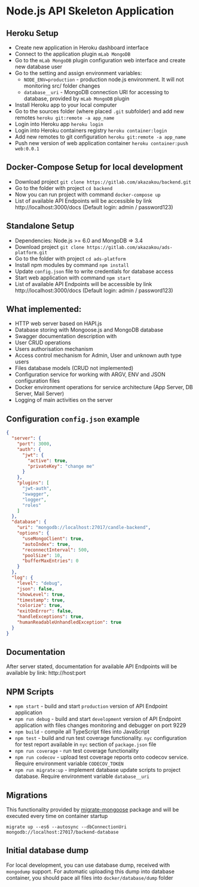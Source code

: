 # Node.js API Skeleton Application

## Heroku Setup

* Create new application in Heroku dashboard interface
* Connect to the application plugin `mLab MongoDB`
* Go to the `mLab MongoDB` plugin configuration web interface and create new database user
* Go to the setting and assign environment variables:
  * `NODE_ENV=production` - production node.js environment. It will not monitoring src/ folder changes
  * `database__uri` - MongoDB connection URI for accessing to database, provided by `mLab MongoDB` plugin
* Install Heroku app to your local computer
* Go to the sources folder (where placed `.git` subfolder) and add new remotes `heroku git:remote -a app_name`
* Login into Heroku app `heroku login`
* Login into Heroku containers registry `heroku container:login`
* Add new remotes to git configuration `heroku git:remote -a app_name`
* Push new version of web application container `heroku container:push web:0.0.1`

## Docker-Compose Setup for local development

* Download project `git clone https://gitlab.com/akazakou/backend.git`
* Go to the folder with project `cd backend`
* Now you can run project with command `docker-compose up`
* List of available API Endpoints will be accessible by link http://localhost:3000/docs (Default login: admin / password123)

## Standalone Setup

* Dependencies: Node.js >= 6.0 and MongoDB => 3.4
* Download project `git clone https://gitlab.com/akazakou/ads-platform.git`
* Go to the folder with project `cd ads-platform`
* Install npm modules by command `npm install`
* Update `config.json` file to write credentials for database access
* Start web application with command `npm start`
* List of available API Endpoints will be accessible by link http://localhost:3000/docs (Default login: admin / password123)

## What implemented: 

* HTTP web server based on HAPI.js
* Database storing with Mongoose.js and MongoDB database
* Swagger documentation description with 
* User CRUD operations
* Users authorisation mechanism
* Access control mechanism for Admin, User and unknown auth type users
* Files database models (CRUD not implemented)
* Configuration service for working with ARGV, ENV and JSON configuration files
* Docker environment operations for service architecture (App Server, DB Server, Mail Server)
* Logging of main activities on the server

## Configuration `config.json` example

```json
{
  "server": {
    "port": 3000,
    "auth": {
      "jwt": {
        "active": true,
        "privateKey": "change me"
      }
    },
    "plugins": [
      "jwt-auth",
      "swagger",
      "logger",
      "roles"
    ]
  },
  "database": {
    "uri": "mongodb://localhost:27017/candle-backend",
    "options": {
      "useMongoClient": true,
      "autoIndex": true,
      "reconnectInterval": 500,
      "poolSize": 10,
      "bufferMaxEntries": 0
    }
  },
  "log": {
    "level": "debug",
    "json": false,
    "showLevel": true,
    "timestamp": true,
    "colorize": true,
    "exitOnError": false,
    "handleExceptions": true,
    "humanReadableUnhandledException": true
  }
}
```

## Documentation

After server stated, documentation for available API Endpoints will be available by link: http://host:port

## NPM Scripts

* `npm start` - build and start `production` version of API Endpoint application
* `npm run debug` - build and start `development` version of API Endpoint application with files changes monitoring and debugger on port 9229
* `npm build` - compile all TypeScript files into JavaScript
* `npm test` - build and run test coverage functionality. `nyc` configuration for test report available in `nyc` section of `package.json` file
* `npm run coverage` - run test coverage functionality
* `npm run codecov` - upload test coverage reports onto codecov service. Require environment variable `CODECOV_TOKEN`
* `npm run migrate:up` - implement database update scripts to project database. Require environment variable `database__uri`

## Migrations

This functionality provided by [migrate-mongoose](https://www.npmjs.com/package/migrate-mongoose) package and will be executed every time on container startup

`migrate up --es6 --autosync --dbConnectionUri mongodb://localhost:27017/backend-database`

## Initial database dump

For local development, you can use database dump, received with `mongodump` support. For automatic uploading this dump into database container, you should pace all files into `docker/database/dump` folder
